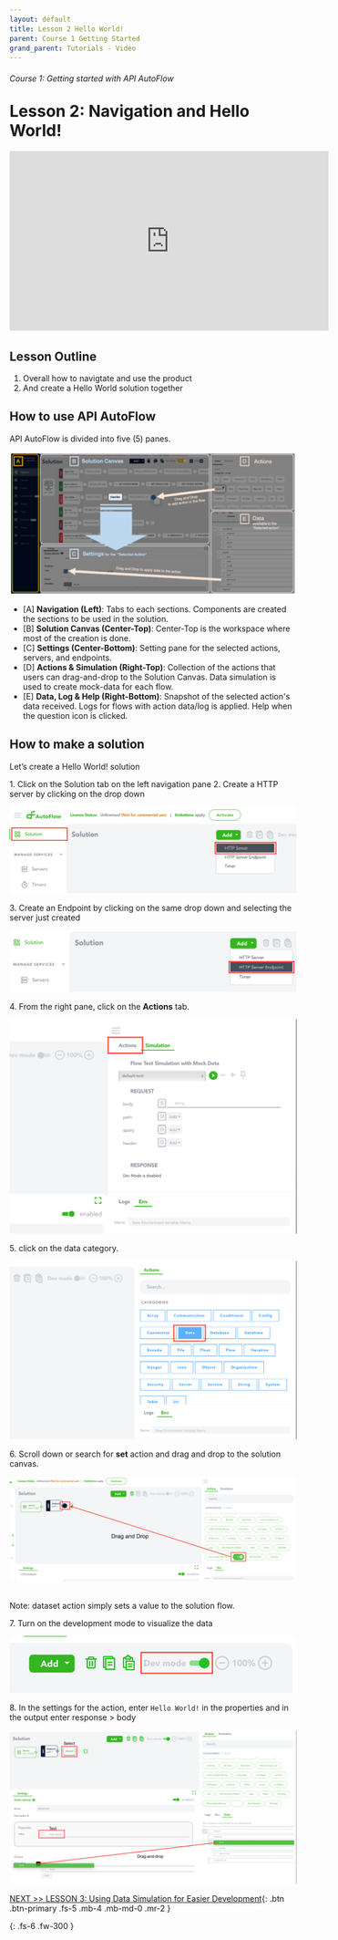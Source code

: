 ```yaml
---
layout: default
title: Lesson 2 Hello World!
parent: Course 1 Getting Started
grand_parent: Tutorials - Video
---
```

<h6>Course 1: Getting started with API AutoFlow</h6>
<h1 style="margin-top:0">Lesson 2: Navigation and Hello World!</h1>

<iframe width="560" height="315" src="https://www.youtube.com/embed/DBaNoZF2KIg" title="YouTube video player" frameborder="0" allow="accelerometer; autoplay; clipboard-write; encrypted-media; gyroscope; picture-in-picture" allowfullscreen></iframe>

## Lesson Outline
1. Overall how to navigtate and use the product
2. And create a Hello World solution together 

## How to use API AutoFlow
API AutoFlow is divided into five (5) panes.

![Navigation Panes](/assets/images/navigation-panes.png)

* [A] **Navigation (Left)**:  Tabs to each sections. Components are created the sections to be used in the solution.
* [B] **Solution Canvas (Center-Top)**: Center-Top is the workspace where most of the creation is done.
* [C] **Settings (Center-Bottom)**: Setting pane for the selected actions, servers, and endpoints.
* [D] **Actions & Simulation (Right-Top)**: Collection of the actions that users can drag-and-drop to the Solution Canvas.  Data simulation is used to create mock-data for each flow.
* [E] **Data, Log & Help (Right-Bottom)**: Snapshot of the selected action's data received. Logs for flows with action data/log is applied.  Help when the question icon is clicked.


## How to make a solution
Let’s create a Hello World! solution 

1\. Click on the Solution tab on the left navigation pane
2\. Create a HTTP server by clicking on the drop down

![Create Server](/assets/images/create-solution-server.png)

3\. Create an Endpoint by clicking on the same drop down and selecting the server just created

![Create Ednpoint](/assets/images/create-solution-endpoint.png)

4\. From the right pane, click on the **Actions** tab.

![Action tab](/assets/images/right-pane-action-tab.png)

5\. click on the data category.

![Data category](/assets/images/actions-data-category.png)

6\. Scroll down or search for **set** action and drag and drop to the solution canvas.

![Action Set](/assets/images/create-solution-action-set.png)

<br />
Note: dataset action simply sets a value to the solution flow.

7\. Turn on the development mode to visualize the data

![Dev Mode](/assets/images/dev-mode-switch.png)

8\. In the settings for the action, enter `Hello World!` in the properties and in the output enter response > body

![Actions Setting for Data Set](/assets/images/create-solution-data-set-settings.png)

[NEXT >> LESSON 3: Using Data Simulation for Easier Development](/docs/tutorial-video/course-1-basics/lesson-3-using-data-simulation-for-easier-development/){: .btn .btn-primary .fs-5 .mb-4 .mb-md-0 .mr-2 }


{: .fs-6 .fw-300 }